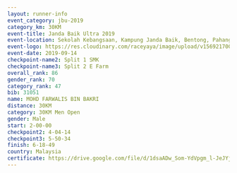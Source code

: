 ```yaml
---
layout: runner-info 
event_category: jbu-2019 
category_km: 30KM 
event-title: Janda Baik Ultra 2019 
event-location: Sekolah Kebangsaan, Kampung Janda Baik, Bentong, Pahang, Malaysia 
event-logo: https://res.cloudinary.com/raceyaya/image/upload/v1569217009/logo/janda-baik_vch1pc.jpg 
event-date: 2019-09-14 
checkpoint-name2: Split 1 SMK 
checkpoint-name3: Split 2 E Farm 
overall_rank: 86
gender_rank: 70
category_rank: 47
bib: 31051
name: MOHD FARWALIS BIN BAKRI
distance: 30KM
category: 30KM Men Open
gender: Male
start: 2-00-00
checkpoint2: 4-04-14
checkpoint3: 5-50-34
finish: 6-18-49
country: Malaysia
certificate: https://drive.google.com/file/d/1dsaADw_Som-YdVpgm_l-JeJYjLiKq2wp/view?usp=sharing
---
```

